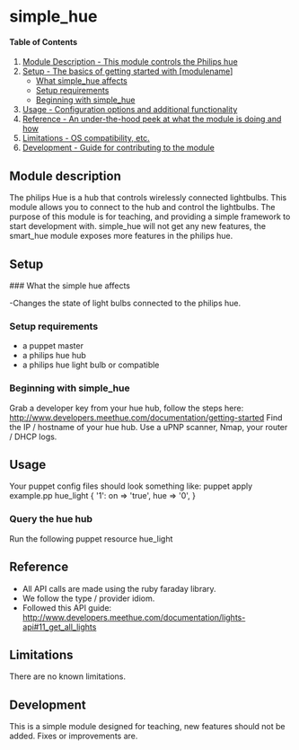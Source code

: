 # simple_hue

#### Table of Contents

1. [Module Description - This module controls the Philips hue](#module-description)
2. [Setup - The basics of getting started with [modulename]](#setup)
    * [What simple_hue affects](#what-simple_hue-affects)
    * [Setup requirements](#setup-requirements)
    * [Beginning with simple_hue](#beginning-with-simple_hue)
3. [Usage - Configuration options and additional functionality](#usage)
4. [Reference - An under-the-hood peek at what the module is doing and how](#reference)
5. [Limitations - OS compatibility, etc.](#limitations)
6. [Development - Guide for contributing to the module](#development)


## Module description
The philips Hue is a hub that controls wirelessly connected lightbulbs. This module allows you to connect to the hub and control the lightbulbs. The purpose of this module is for teaching, and providing a simple framework to start development with. simple_hue will not get any new features, the smart_hue module exposes more features in the philips hue.

## Setup

### What the simple hue affects

-Changes the state of light bulbs connected to the philips hue.

### Setup requirements
- a puppet master
- a philips hue hub
- a philips hue light bulb or compatible

### Beginning with simple_hue
Grab a developer key from your hue hub, follow the steps here: http://www.developers.meethue.com/documentation/getting-started
Find the IP / hostname of your hue hub. Use a uPNP scanner, Nmap, your router / DHCP logs.

## Usage
Your puppet config files should look something like:
puppet apply example.pp
hue_light { '1':
  on  => 'true',
  hue => '0',
}

### Query the hue hub
Run the following
puppet resource hue_light

## Reference
- All API calls are made using the ruby faraday library.
- We follow the type / provider idiom.
- Followed this API guide: http://www.developers.meethue.com/documentation/lights-api#11_get_all_lights

## Limitations
There are no known limitations.

## Development
This is a simple module designed for teaching, new features should not be added. Fixes or improvements are.

